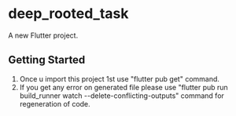 # deep_rooted_task

A new Flutter project.

## Getting Started

1) Once u import this project 1st use "flutter pub get" command.
2) If you get any error on generated file please use "flutter pub run build_runner watch --delete-conflicting-outputs" command for regeneration of code.
